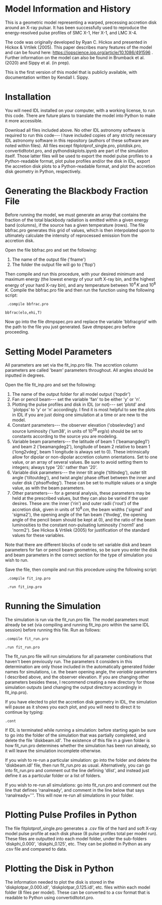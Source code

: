 # Model Information and History

This is a geometric model representing a warped, precessing accretion disk around an X-ray pulsar. It has been successfully used to reproduce the energy-resolved pulse profiles of SMC X-1, Her X-1, and LMC X-4.

The code was originally developed by Ryan C. Hickox and presented in Hickox & Vrtilek (2005). This paper describes many features of the model and can be found here: https://iopscience.iop.org/article/10.1086/491596 .
Further information on the model can also be found in Brumback et al. (2020) and Sippy et al. (in prep).

This is the first version of this model that is publicly available, with documentation written by Kendall I. Sippy. 

# Installation

You will need IDL installed on your computer, with a working license, to run this code. There are future plans to translate the model into Python to make it more accessible.

Download all files included above. No other IDL astronomy software is required to run this code--- I have included copies of any strictly necessary IDL astronomy software in this repository (authors of these software are noted within files). All files except fitplotprof_single.pro, plotdisk.pro, convertidltotxt.pro, and pythondiskplots.ipynb are part of the simulation itself. Those latter files will be used to export the model pulse profiles to a Python-readable format, plot pulse profiles and/or the disk in IDL, export the accretion disk plots to a Python-readable format, and plot the accretion disk geometry in Python, respectively.

# Generating the Blackbody Fraction File
Before running the model, we must generate an array that contains the fraction of the total blackbody radiation is emitted within a given energy band (columns), if the source has a given temperature (rows). The file bbfrac.pro generates this grid of values, which is then interpolated upon to ultimately calculate the intensity of reprocessed emission from the accretion disk.

Open the file bbfrac.pro and set the following:
1. The name of the output file ('fname')
2. The folder the output file will go to ('ftop')

Then compile and run this procedure, with your desired minimum and maximum energy (the lowest energy of your soft X-ray bin, and the highest energy of your hard X-ray bin), and any temperature between $10^4 \, K$ and $10^8 \, K$. Compile the bbfrac.pro file and then run the function using the following script:

``` .compile bbfrac.pro```

``` bbfrac(elo,ehi,T) ```

Now go into the file dtmpspec.pro and replace the variable 'bbfracgrid' with the path to the file you just generated. Save dtmpspec.pro before proceeding.

# Setting Model Parameters
All parameters are set via the fit_inp.pro file. The accretion column parameters are called 'beam' parameters throughout. All angles should be inputted in degrees.

Open the file fit_inp.pro and set the following:
1. The name of the output folder for all model output ('topdir')
2. Fan or pencil beam--- set the variable 'fan' to be either 'y' or 'n'.
3. Plotting the pulse profiles and disk in IDL (or not)--- set 'plotd' and 'plotpps' to 'y' or 'n' accordingly. I find it is most helpful to see the plots in IDL if you are just doing one simulation at a time or are new to the model.
4. Constant parameters--- the observer elevation ('obselevdeg') and source luminosity ('lum38', in units of $10^{38} \, erg/s$) should be set to constants according to the source you are modeling.
5. Variable beam parameters--- the latitude of beam 1 ('beamangdeg1') and beam 2 ('beamangdeg2'), longitude of beam 2 relative to beam 1 ('long2vdeg', beam 1 longitude is always set to 0). These intrinsically allow for dipolar or non-dipolar accretion column orientations. Set to one value, or an array of several values. Be sure to avoid setting them to integers; always type '20.' rather than '20'.
6. Variable disk parameters--- the inner tilt angle ('tiltindeg'), outer tilt angle ('tiltoutdeg'), and twist angle/ phase offset between the inner and outer disk ('phsoffvdeg'). These can be set to multiple values or a single value, as with the beam parameters.
7. Other parameters--- for a general analysis, these parameters may be held at the prescribed values, but they can also be varied if the user desires. These are: the inner ('rin') and outer radii ('rout') of the accretion disk, given in units of $10^8 \, cm$, the beam widths ('sigma1' and 'sigma2'), the opening angle of the fan beam ('thvdeg', the opening angle of the pencil beam should be kept at 0), and the ratio of the beam luminosities to the constant non-pulsating luminosity ('norm1' and 'norm2'). See Hickox & Vrtilek (2005) for justification of the standard values for these variables.

Note that there are different blocks of code to set variable disk and beam parameters for fan or pencil beam geometries, so be sure you enter the disk and beam parameters in the correct section for the type of simulation you wish to run.

Save the file, then compile and run this procedure using the following script:

``` .compile fit_inp.pro```

``` .run fit_inp.pro```

# Running the Simulation
The simulation is run via the fit_run.pro file. The model parameters must already be set (via compiling and running fit_inp.pro within the same IDL session) before running this file. Run as follows:

``` .compile fit_run.pro ```

``` .run fit_run.pro ```

The fit_run.pro file will run simulations for all parameter combinations that haven't been previously run. The parameters it considers in this determination are only those included in the automatically generated folder names for simulations, i.e. the beam opening angle, the _variable_ parameters I described above, and the observer elevation. If you are changing other parameters besides these, I recommend creating a new directory for those simulation outputs (and changing the output directory accordingly in fit_inp.pro). 

If you have elected to plot the accretion disk geometry in IDL, the simulation will pause as it shows you each plot, and you will need to direct it to continue by typing:

``` .cont ```

If IDL is terminated while running a simulation: before starting again be sure to go into the folder of the simulation that was partially completed, and delete the file 'diskbeam.idl'. The existence of this file in a given folder is how fit_run.pro determines whether the simulation has been run already, so it will leave the simulation incomplete otherwise.

If you wish to re-run a particular simulation: go into the folder and delete the 'diskbeam.idl' file, then run fit_run.pro as usual. Alternatively, you can go into fit_run.pro and comment out the line defining 'dlist', and instead just define it as a particular folder or a list of folders.

If you wish to re-run all simulations: go into fit_run.pro and comment out the line that defines 'ranalready', and comment in the line below that says 'ranalready='''. This will now re-run all simulations in your folder.

# Plotting Pulse Profiles in Python
The file fitplotprof_single.pro generates a .csv file of the hard and soft X-ray model pulse profile at each disk phase (8 pulse profiles total per model run). These files are outputted into each model folder, under the sub-folders 'diskphi_0.000', 'diskphi_0.125', etc. They can be plotted in Python as any .csv file and compared to data.

# Plotting the Disk in Python
The information needed to plot the disk is stored in the 'diskplotpar_0.000.idl', 'diskplotpar_0.125.idl', etc. files within each model folder (8 files per model). These can be converted to a csv format that is readable to Python using convertidltotxt.pro. 
